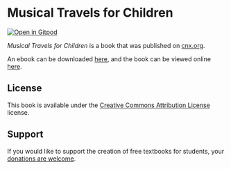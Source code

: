 # Musical Travels for Children

[![Open in Gitpod](https://gitpod.io/button/open-in-gitpod.svg)](https://gitpod.io/from-referrer/)

_Musical Travels for Children_ is a book that was published on [cnx.org](https://cnx.org/).

An ebook can be downloaded [here](https://github.com/cnx-user-books/cnxbook-musical-travels-for-children/releases/latest), and the book can be viewed online [here](https://github.com/cnx-user-books/cnxbook-musical-travels-for-children/releases/latest).

## License
This book is available under the [Creative Commons Attribution License](./LICENSE) license.

## Support
If you would like to support the creation of free textbooks for students, your [donations are welcome](https://riceconnect.rice.edu/donation/support-openstax-banner).
